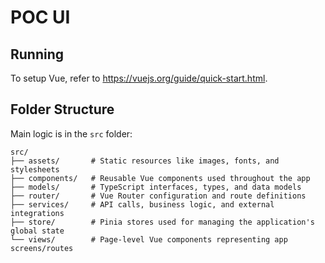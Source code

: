 # POC UI

## Running
To setup Vue, refer to https://vuejs.org/guide/quick-start.html.

## Folder Structure

Main logic is in the `src` folder:

```
src/
├── assets/       # Static resources like images, fonts, and stylesheets
├── components/   # Reusable Vue components used throughout the app
├── models/       # TypeScript interfaces, types, and data models
├── router/       # Vue Router configuration and route definitions
├── services/     # API calls, business logic, and external integrations
├── store/        # Pinia stores used for managing the application's global state
└── views/        # Page-level Vue components representing app screens/routes

```
